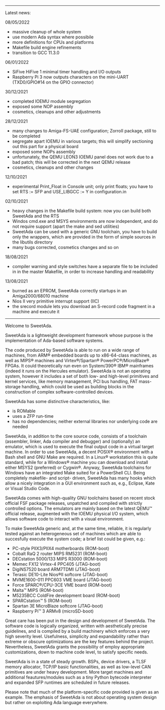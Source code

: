 
--------------------------------------------------------------------------------

Latest news:

08/05/2022
- massive cleanup of whole system
- use modern Ada syntax where possibile
- more definitions for CPUs and platforms
- Makefile build engine refinements
- transition to GCC 11.3.0

06/01/2022
- SiFive HiFive 1 minimal timer handling and I/O outputs
- Raspberry Pi 3 now outputs characters on the mini-UART (TXD0/GPIO#14 on the
  GPIO connector)

30/12/2021
- completed IOEMU module segregation
- exposed some NOP assembly
- cosmetics, cleanups and other adjustments

28/12/2021
- many changes to Amiga-FS-UAE configuration; ZorroII package, still to be
  completed
- segregate apart IOEMU in various targets; this will simplify sectioning out
  this part for a physical board
- exposed some NOPs assembly
- unfortunately, the QEMU LEON3 IOEMU panel does not work due to a bad patch;
  this will be corrected in the next QEMU release
- cosmetics, cleanups and other changes

12/10/2021
- experimental Print_Float in Console unit; only print floats; you have to set
  RTS := SFP and USE_LIBGCC := Y in configuration.in

02/10/2021
- heavy changes in the Makefile build system: now you can build both SweetAda
  and the RTS
- Windos cmd.exe and MSYS environments are now independent, and do not require
  support (apart the make and sed utilities)
- SweetAda can be used with a generic GNU toolchain, you have to build only
  the wrappers, which are provided in the form of simple sources in the libutils
  directory
- many bugs corrected, cosmetics changes and so on

18/08/2021
- compiler warning and style switches have a separate file to be included in
  in the master Makefile, in order to increase handling and readability

13/08/2021
- burned as an EPROM, SweetAda correctly startups in an Amiga2000/68010 machine
- Nios II very primitive interrupt support (IIC)
- the srecord module lets you download an S-record code fragment in a machine
  and execute it

--------------------------------------------------------------------------------

Welcome to SweetAda.

SweetAda is a lightweight development framework whose purpose is the
implementation of Ada-based software systems.

The code produced by SweetAda is able to run on a wide range of machines, from
ARM&reg; embedded boards up to x86-64-class machines, as well as MIPS&reg; machines
and Virtex&reg;/Spartan&reg; PowerPC&reg;/MicroBlaze&reg; FPGAs. It could theoretically
run even on System/390&reg; IBM&reg; mainframes (indeed it runs on the Hercules
emulator). SweetAda is not an operating system, however it includes a set of both low-
and high-level primitives and kernel services, like memory management, PCI bus handling,
FAT mass-storage handling, which could be used as building blocks in the construction of
complex software-controlled devices.

SweetAda has some distinctive characteristics, like:
- is ROMable
- uses a ZFP run-time
- has no dependencies; neither external libraries nor underlying code are needed

SweetAda, in addition to the core source code, consists of a toolchain
(assembler, linker, Ada compiler and debugger) and (optionally) an emulator,
which is used to execute the final output code in a virtual target machine.
In order to use SweetAda, a decent POSIX&reg; environment with a Bash shell
and GNU Make are required. In a Linux&reg; workstation this is quite standard,
while for a Windows&#174; machine you can download and install either MSYS2
(preferred) or Cygwin&reg;. Anyway, SweetAda toolchains for Windows have an
integrated Make suited for a PowerShell CLI. Being completely makefile- and
script- driven, SweetAda has many hooks which allow a nicely integration in a
GUI environment such as, e.g., Eclipse, Kate or Visual Studio Code.

SweetAda comes with high-quality GNU toolchains based on recent stock official
FSF package releases, unpatched and compiled with strictly controlled options. The
emulators are mainly based on the latest QEMU&trade; official release, augmented with
the IOEMU physical I/O system, which allows software code to interact with a visual
environment.

To make SweetAda generic and, at the same time, reliable, it is regularly
tested against an heterogeneous set of machines which are able to succesfully
execute the system code; a brief list could be given, e.g.:<br/>
- PC-style PIIX3/PIIX4 motherboards (ROM-boot)<br/>
- Cobalt RaQ 2 router MIPS RM5231 (ROM-boot)<br/>
- DECstation 5000/133 MIPS R3000 (ROM-boot)<br/>
- Memec FX12 Virtex-4 PPC405 (JTAG-boot)<br/>
- DigiNS7520 board ARM7TDMI (JTAG-boot)<br/>
- Terasic DE10-Lite Nios&reg;II softcore (JTAG-boot)<br/>
- MVME1600-011 PPC603 VME board (JTAG-boot)<br/>
- Force SPARC&reg;/CPU-3CE VME board (ROM-boot)<br/>
- Malta&trade; MIPS (ROM-boot)<br/>
- M5235BCC ColdFire development board (ROM-boot)<br/>
- SPARCstation&trade; 5 (ROM-boot)<br/>
- Spartan 3E MicroBlaze softcore (JTAG-boot)<br/>
- Raspberry Pi&trade; 3 ARMv8 (microSD-boot)<br/>

Great care has been put in the design and development of SweetAda.
The software code is logically organized, written with aesthetically precise
guidelines, and is compiled by a build machinery which enforces a very high
severity level. Usefulness, simplicity and expandability rather than extreme
or obscure optimizations are the key features behind the project. Nevertheless,
SweetAda grants the possibility of employ appropriate customizations, down to
machine code level, to satisfy specific needs.

SweetAda is in a state of steady growth. BSPs, device drivers, a TLSF memory
allocator, TCP/IP basic functionalities, as well as low-level CAN primitives
are under heavy development. More target machines and additional feautures/modules
such as a tiny Python bytecode interpreter and expanded SFP runtimes are scheduled
in future releases.

Please note that much of the platform-specific code provided is given as an
example. The emphasis of SweetAda is not about operating system design but
rather on exploiting Ada language everywhere.

